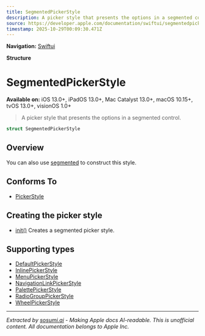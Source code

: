 ```yaml
---
title: SegmentedPickerStyle
description: A picker style that presents the options in a segmented control.
source: https://developer.apple.com/documentation/swiftui/segmentedpickerstyle
timestamp: 2025-10-29T00:09:30.471Z
---
```


**Navigation:** [Swiftui](/documentation/swiftui)

**Structure**

# SegmentedPickerStyle

**Available on:** iOS 13.0+, iPadOS 13.0+, Mac Catalyst 13.0+, macOS 10.15+, tvOS 13.0+, visionOS 1.0+

> A picker style that presents the options in a segmented control.

```swift
struct SegmentedPickerStyle
```

## Overview

You can also use [segmented](/documentation/swiftui/pickerstyle/segmented) to construct this style.

## Conforms To

- [PickerStyle](/documentation/swiftui/pickerstyle)

## Creating the picker style

- [init()](/documentation/swiftui/segmentedpickerstyle/init()) Creates a segmented picker style.

## Supporting types

- [DefaultPickerStyle](/documentation/swiftui/defaultpickerstyle)
- [InlinePickerStyle](/documentation/swiftui/inlinepickerstyle)
- [MenuPickerStyle](/documentation/swiftui/menupickerstyle)
- [NavigationLinkPickerStyle](/documentation/swiftui/navigationlinkpickerstyle)
- [PalettePickerStyle](/documentation/swiftui/palettepickerstyle)
- [RadioGroupPickerStyle](/documentation/swiftui/radiogrouppickerstyle)
- [WheelPickerStyle](/documentation/swiftui/wheelpickerstyle)

---

*Extracted by [sosumi.ai](https://sosumi.ai) - Making Apple docs AI-readable.*
*This is unofficial content. All documentation belongs to Apple Inc.*
